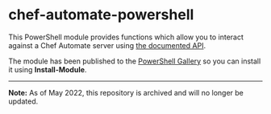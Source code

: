# chef-automate-powershell

This PowerShell module provides functions which allow you to interact against a Chef Automate server using [the documented API](https://docs.chef.io/api_delivery.html).

The module has been published to the [PowerShell Gallery](https://www.powershellgallery.com/packages/ChefAutomate) so you can install it using **Install-Module**.

---

**Note:** As of May 2022, this repository is archived and will no longer be updated.
